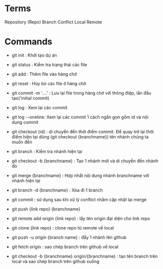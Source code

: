 # Terms

Repository (Repo)
Branch
Conflict
Local
Remote

# Commands

- git init : Khởi tạo dự án

- git status : Kiểm tra trạng thái các file

- git add : Thêm file vào hàng chờ

- git reset : Hủy bỏ các file ở hàng chờ

<!-- ---------------------------------------- -->

- git commit -m '....' : Lưu lại file trong hàng chờ với thông điệp, lần đầu tạo('initial commit)

- git log : Xem lại các commit

- git log --oneline: Xem lại các commit 1 cách ngắn gọn gồm id và nội dung commit

- git checkout {id} : di chuyển đến thời điểm commit.
  Để quay trở lại thời điểm hiện tại dùng (git checkout {branchname}) tên nhánh chúng ta muốn đến

  <!-- ---------------------------------------- -->

- git branch : Kiểm tra nhánh hiện tại

- git checkout -b {branchname} : Tạo 1 nhánh mới và di chuyển đến nhánh đó

- git merge {branchname} : Hợp nhất nội dung nhánh branchname với nhánh hiện tại

- git branch -d {branchname} : Xóa đi 1 branch

- git commit : sử dụng sau khi xử lý conflict nhằm cập nhật lại merge

<!-- ---------------------------------------- -->

- git push {link repo} {branchname}

- git remote add origin {link repo} : lấy tên origin đại diện cho link repo

- git clone {link repo} : clone repo từ remote về local

- git push -u origin {branch name} : đẩy 1 nhánh lên github

- git fetch origin : sao chép branch trên github về local

- git checkout -b {branchname} origin/{branchname} : tạo tên branch trên local và sao chép branch trên github xuống
